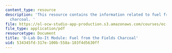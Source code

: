 ```yaml
---
content_type: resource
description: 'This resource contains the information related to fuel from the fields
  charcoal. '
file: https://ol-ocw-studio-app-production.s3.amazonaws.com/courses/ec-711-d-lab-energy-spring-2011/534345fd317e100b558a103f4d5630ff_MITEC_711S11_read6a.pdf
file_type: application/pdf
resourcetype: Document
title: 'D-Lab Do-It Module: Fuel from the Fields Charcoal'
uid: 534345fd-317e-100b-558a-103f4d5630ff
---
```

